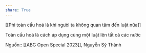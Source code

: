 ```yaml
---
share: True
---
```

[[Phi toàn cầu hoá là khi người ta không quan tâm đến luật nữa]] 

Toàn cầu hoá là cách áp dụng cùng một luật lên tất cả các nước


Nguồn:: [[ABG Open Special 2023]], Nguyễn Sỹ Thành
